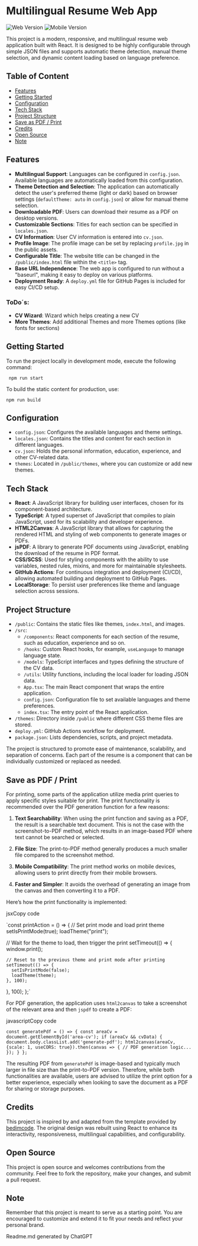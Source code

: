 # Multilingual Resume Web App

![Web Version](web.png)
![Mobile Version](mob.png)

This project is a modern, responsive, and multilingual resume web application built with React. It is designed to be
highly configurable through simple JSON files and supports automatic theme detection, manual theme selection, and
dynamic content loading based on language preference.

## Table of Content

- [Features](#features)
- [Getting Started](#getting-started)
- [Configuration](#configuration)
- [Tech Stack](#tech-stack)
- [Project Structure](#project-structure)
- [Save as PDF / Print](#save-as-pdf-print)
- [Credits](#credits)
- [Open Source](#open-source)
- [Note](#note)

## Features

- **Multilingual Support**: Languages can be configured in `config.json`. Available languages are automatically loaded
  from this configuration.
- **Theme Detection and Selection**: The application can automatically detect the user's preferred theme (light or dark)
  based on browser settings (`defaultTheme: auto` in `config.json`) or allow for manual theme selection.
- **Downloadable PDF**: Users can download their resume as a PDF on desktop versions.
- **Customizable Sections**: Titles for each section can be specified in `locales.json`.
- **CV Information**: User CV information is entered into `cv.json`.
- **Profile Image**: The profile image can be set by replacing `profile.jpg` in the public assets.
- **Configurable Title**: The website title can be changed in the `/public/index.html` file within the `<title>` tag.
- **Base URL Independence**: The web app is configured to run without a "baseurl", making it easy to deploy on various
  platforms.
- **Deployment Ready**: A `deploy.yml` file for GitHub Pages is included for easy CI/CD setup.

### ToDo´s:

- **CV Wizard**: Wizard which helps creating a new CV
- **More Themes**: Add additional Themes and more Themes options (like fonts for sections)

## Getting Started

To run the project locally in development mode, execute the following command:

`
npm run start`

To build the static content for production, use:

`npm run build`

## Configuration

- `config.json`: Configures the available languages and theme settings.
- `locales.json`: Contains the titles and content for each section in different languages.
- `cv.json`: Holds the personal information, education, experience, and other CV-related data.
- `themes`: Located in `/public/themes`, where you can customize or add new themes.

## Tech Stack

- **React**: A JavaScript library for building user interfaces, chosen for its component-based architecture.
- **TypeScript**: A typed superset of JavaScript that compiles to plain JavaScript, used for its scalability and
  developer experience.
- **HTML2Canvas**: A JavaScript library that allows for capturing the rendered HTML and styling of web components to
  generate images or PDFs.
- **jsPDF**: A library to generate PDF documents using JavaScript, enabling the download of the resume in PDF format.
- **CSS/SCSS**: Used for styling components with the ability to use variables, nested rules, mixins, and more for
  maintainable stylesheets.
- **GitHub Actions**: For continuous integration and deployment (CI/CD), allowing automated building and deployment to
  GitHub Pages.
- **LocalStorage**: To persist user preferences like theme and language selection across sessions.

## Project Structure

- `/public`: Contains the static files like themes, `index.html`, and images.
- `/src`:
    - `/components`: React components for each section of the resume, such as education, experience and so on.
    - `/hooks`: Custom React hooks, for example, `useLanguage` to manage language state.
    - `/models`: TypeScript interfaces and types defining the structure of the CV data.
    - `/utils`: Utility functions, including the local loader for loading JSON data.
    - `App.tsx`: The main React component that wraps the entire application.
    - `config.json`: Configuration file to set available languages and theme preferences.
    - `index.tsx`: The entry point of the React application.
- `/themes`: Directory inside `/public` where different CSS theme files are stored.
- `deploy.yml`: GitHub Actions workflow for deployment.
- `package.json`: Lists dependencies, scripts, and project metadata.

The project is structured to promote ease of maintenance, scalability, and separation of concerns. Each part of the
resume is a component that can be individually customized or replaced as needed.

## Save as PDF / Print

For printing, some parts of the application utilize media print queries to apply specific styles suitable for print. The
print functionality is recommended over the PDF generation function for a few reasons:

1. **Text Searchability**: When using the print function and saving as a PDF, the result is a searchable text document.
   This is not the case with the screenshot-to-PDF method, which results in an image-based PDF where text cannot be
   searched or selected.

2. **File Size**: The print-to-PDF method generally produces a much smaller file compared to the screenshot method.

3. **Mobile Compatibility**: The print method works on mobile devices, allowing users to print directly from their
   mobile browsers.

4. **Faster and Simpler**: It avoids the overhead of generating an image from the canvas and then converting it to a
   PDF.

Here’s how the print functionality is implemented:

jsxCopy code

`const printAction = () => {
// Set print mode and load print theme
setIsPrintMode(true);
loadTheme("print");

// Wait for the theme to load, then trigger the print
setTimeout(() => {
window.print();

    // Reset to the previous theme and print mode after printing
    setTimeout(() => {
      setIsPrintMode(false);
      loadTheme(theme);
    }, 100);

}, 100);
};`

For PDF generation, the application uses `html2canvas` to take a screenshot of the relevant area and then `jspdf` to
create a PDF:

javascriptCopy code

`const generatePdf = () => {
const areaCv = document.getElementById('area-cv');
if (areaCv && cvData) {
document.body.classList.add('generate-pdf');
html2canvas(areaCv, {scale: 1, useCORS: true}).then(canvas => {
// PDF generation logic...
});
}
};`

The resulting PDF from `generatePdf` is image-based and typically much larger in file size than the print-to-PDF
version. Therefore, while both functionalities are available, users are advised to utilize the print option for a better
experience, especially when looking to save the document as a PDF for sharing or storage purposes.

## Credits

This project is inspired by and adapted from the template provided
by [bedimcode](https://github.com/bedimcode/responsive-resume-cv-smith). The original design was rebuilt using React to
enhance its interactivity, responsiveness, multilingual capabilities, and configurability.

## Open Source

This project is open source and welcomes contributions from the community. Feel free to fork the repository, make your
changes, and submit a pull request.

## Note

Remember that this project is meant to serve as a starting point. You are encouraged to customize and extend it to fit
your needs and reflect your personal brand.

Readme.md generated by ChatGPT